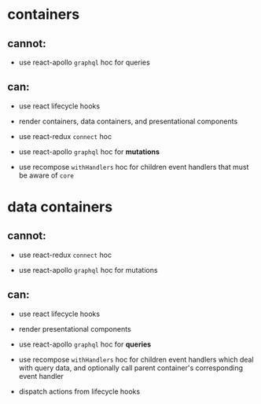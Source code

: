 # containers

## cannot:

- use react-apollo `graphql` hoc for queries

## can:

- use react lifecycle hooks

- render containers, data containers, and presentational components

- use react-redux `connect` hoc

- use react-apollo `graphql` hoc for **mutations**

- use recompose `withHandlers` hoc for children event handlers that must be aware of `core`


# data containers

## cannot:

- use react-redux `connect` hoc

- use react-apollo `graphql` hoc for mutations

## can:

- use react lifecycle hooks

- render presentational components

- use react-apollo `graphql` hoc for **queries**

- use recompose `withHandlers` hoc for children event handlers which deal with query data, and optionally call parent container's corresponding event handler

- dispatch actions from lifecycle hooks
